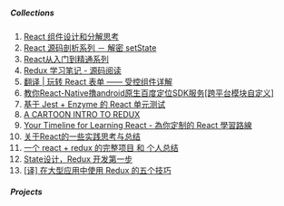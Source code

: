 ##### Collections

1. [React 组件设计和分解思考](https://segmentfault.com/a/1190000009952681)
2. [React 源码剖析系列 － 解密 setState](https://zhuanlan.zhihu.com/p/20328570)
3. [React从入门到精通系列](https://segmentfault.com/a/1190000007790578)
4. [Redux 学习笔记 - 源码阅读](https://juejin.im/post/59754b63f265da6c2b76c0c9)
5. [翻译 | 玩转 React 表单 —— 受控组件详解](https://juejin.im/post/5979c26df265da3e0f117aa9)
6. [教你React-Native撸android原生百度定位SDK服务[跨平台模块自定义]](http://www.jianshu.com/p/670bbad853f6)
7. [基于 Jest + Enzyme 的 React 单元测试](https://github.com/superman66/react-test-demo)
8. [A CARTOON INTRO TO REDUX](https://github.com/jasonslyvia/a-cartoon-intro-to-redux-cn)
9. [Your Timeline for Learning React - 為你定制的 React 學習路線 ](https://github.com/aleen42/PersonalWiki/blob/master/translation/your_timeline_for_learning_react/your_timeline_for_learning_react.md)
10. [关于React的一些实践思考与总结](http://cnt1992.xyz/2016/08/06/summary-of-react-base-on-practice/)
11. [一个 react + redux 的完整项目 和 个人总结](https://github.com/bailicangdu/react-pxq)
12. [State设计，Redux 开发第一步](http://www.jianshu.com/p/ba8654cb77b6)
13. [[译] 在大型应用中使用 Redux 的五个技巧](https://juejin.im/post/5980514151882537b41c4c0d)

##### Projects


